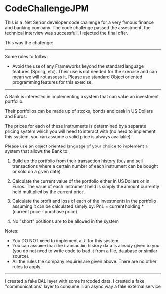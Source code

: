 # CodeChallengeJPM
This is a .Net Senior developer code challenge for a very famous finance and banking company. 
The code challenge passed the assestment, the technical interview was successfull, I rejected the final offer. 

This was the challenge: 

-------------------------------------------------------------------------------------------------------------------------------------------------------------

Some rules to follow:

* Avoid the use of any Frameworks beyond the standard language features (Spring, etc).  Their use is not needed for the exercise and can mean we will not assess it.  Please use standard Object oriented programming features for this exercise.

------------------------------------------------------------

A Bank is interested in implementing a system that can value an investment portfolio.

Their portfolios can be made up of stocks, bonds and cash in US Dollars and Euros.

The prices for each of these instruments is determined by a separate pricing system which you will need to interact with (no need to implement this system, you can assume a valid price is always available).

Please use an object oriented language of your choice to implement a system that allows the Bank to:

1) Build up the portfolio from their transaction history (buy and sell transactions where a certain number of each instrument can be bought or sold on a given date)

2) Calculate the current value of the portfolio either in US Dollars or in Euros.  The value of each instrument held is simply the amount currently held multiplied by the current price.

3) Calculate the profit and loss of each of the investments in the portfolio assuming it can be calculated simply by:
	PnL = current holding * (current price - purchase price)

4) No "short" positions are to be allowed in the system


Notes:
* You DO NOT need to implement a UI for this system.
* You can assume that the transaction history data is already given to you (you do not need to write code to load it from a file, database or similar source).
* All the rules the company requires are given above.  There are no other rules to apply.

------------------------------------------------------------------------------------------------------------------------------------------------
I created a fake DAL layer with some harcoded data. 
I created a fake "communications" layer to consume in an async way a fake external service
